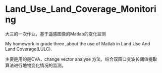 # Land_Use_Land_Coverage_Monitoring
大三的一次作业，基于遥感图像的Matlab的变化监测

My homework in grade three ,about the use of Matlab in Land Use And Land Coverage(LULC).

主要是用的是CVA，change vector analyse 方法，结合双窗口变波长阈值提取算法进行地物变化情况的监测。
